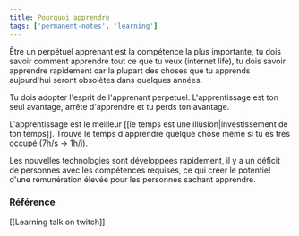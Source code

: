 ```yaml
---
title: Pourquoi apprendre
tags: ['permanent-notes', 'learning']
---
```


Être un perpétuel apprenant est la compétence la plus importante, tu  dois savoir comment apprendre tout ce que tu veux (internet life), tu dois savoir apprendre rapidement car la plupart des choses que tu apprends aujourd'hui seront obsolètes dans quelques années.

Tu dois adopter l'esprit de l'apprenant perpetuel. L'apprentissage est ton seul avantage, arrête d'apprendre et tu perds ton avantage.

L'apprentissage est le meilleur [[le temps est une illusion|investissement de ton temps]]. Trouve le temps d'apprendre quelque chose même si tu es très occupé (7h/s -> 1h/j).

Les nouvelles technologies sont développées rapidement, il y a un déficit de personnes avec les compétences requises, ce qui créer le potentiel d'une rémunération élevée pour les personnes sachant apprendre.

### Référence
[[Learning talk on twitch]]